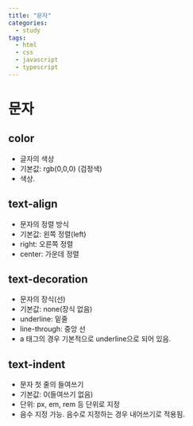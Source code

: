 ```yaml
---
title: "문자"
categories:
  - study
tags:
  - html
  - css
  - javascript
  - typescript
---
```


# 문자

## color
- 글자의 색상
- 기본값: rgb(0,0,0) (검정색)
- 색상.

## text-align
- 문자의 정렬 방식
- 기본값: 왼쪽 정렬(left)
- right: 오른쪽 정렬
- center: 가운데 정렬

## text-decoration
- 문자의 장식(선)
- 기본값: none(장식 없음)
- underline: 밑줄
- line-through: 중앙 선
- a 태그의 경우 기본적으로 underline으로 되어 있음.

## text-indent
- 문자 첫 줄의 들여쓰기
- 기본값: 0(들여쓰기 없음)
- 단위: px, em, rem 등 단위로 지정
- 음수 지정 가능. 음수로 지정하는 경우 내어쓰기로 적용됨.